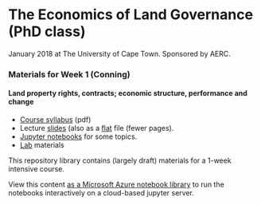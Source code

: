 # The Economics of Land Governance (PhD class)
January 2018 at The University of Cape Town. Sponsored by AERC. 

### Materials for Week 1 (Conning)
#### Land property rights, contracts; economic structure, performance and change

- [Course syllabus](https://drive.google.com/open?id=17Ge-8qRp00oWpWw3b9id-vGHnGtCQKbk) (pdf)
- Lecture [slides](https://drive.google.com/open?id=1LAoYyBhw7sM-4a6IjGukLRMEYqW7xp-H) 
(also as a [flat](https://drive.google.com/open?id=1vx6xGAjHdSkZQzCDBoFmuqiZCQyMVtJu) file (fewer pages).
- [Jupyter notebooks](notebooks/) for some topics.
- [Lab](labs/) materials

This repository library contains (largely draft) materials for a 1-week intensive course.  

View this content [as a Microsoft Azure notebook library](https://notebooks.azure.com/jhconning/libraries/uctland) to run the notebooks interactively on a cloud-based jupyter server.
